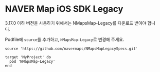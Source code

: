# NAVER Map iOS SDK Legacy

3.17.0 이하 버전을 사용하기 위해서는 NMapsMap-Legacy를 다운로드 받아야 합니다.

Podfile에 `source`를 추가하고, `NMapsMap-Legacy`로 변경해 주세요.

```
source 'https://github.com/navermaps/NMapsMapLegacySpecs.git'

target 'MyProject' do
  pod 'NMapsMap-Legacy'
end
```
